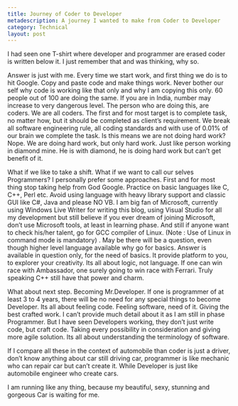 ```yaml
---
title: Journey of Coder to Developer
metadescription: A journey I wanted to make from Coder to Developer
category: Technical
layout: post
---
```

I had seen one T-shirt where developer and programmer are erased coder is written below it. I just remember that and was thinking, why so.

Answer is just with me. Every time we start work, and first thing we do is to hit Google. Copy and paste code and make things work. Never bother our self why code is working like that only and why I am copying this only. 60 people out of 100 are doing the same. If you are in India, number may increase to very dangerous level. The person who are doing this, are coders. We are all coders. The first and for most target is to complete task, no matter how, but it should be completed as client’s requirement. We break all software engineering rule, all coding standards and with use of 0.01% of our brain we complete the task. Is this means we are not doing hard work? Nope. We are doing hard work, but only hard work. Just like person working in diamond mine. He is with diamond, he is doing hard work but can’t get benefit of it.

What if we like to take a shift. What if we want to call our selves Programmers? I personally prefer some approaches. First and for most thing stop taking help from God Google. Practice on basic languages like C, C++, Perl etc. Avoid using language with heavy library support and classic GUI like C#, Java and please NO VB. I am big fan of Microsoft, currently using Windows Live Writer for writing this blog, using Visual Studio for all my development but still believe if you ever dream of joining Microsoft, don’t use Microsoft tools, at least in learning phase. And still if anyone want to check his/her talent, go for GCC compiler of Linux. (Note : Use of Linux in command mode is mandatory) . May be there will be a question, even though higher level language available why go for basics. Answer is available in question only, for the need of basics. It provide platform to you, to explorer your creativity. Its all about logic, not language. If one can win race with Ambassador, one surely going to win race with Ferrari. Truly speaking C++ still have that power and charm.

What about next step. Becoming Mr.Developer. If one is programmer of at least 3 to 4 years, there will be no need for any special things to become Developer. Its all about feeling code. Feeling software, need of it. Giving the best crafted work. I can’t provide much detail about it as I am still in phase Programmer. But I have seen Developers working, they don’t just write code, but craft code. Taking every possibility in consideration and giving more agile solution. Its all about understanding the terminology of software.

If I compare all these in the context of automobile than coder is just a driver, don’t know anything about car still driving car, programmer is like mechanic who can repair car but can’t create it. While Developer is just like automobile engineer who create cars.

I am running like any thing, because my beautiful, sexy, stunning and gorgeous Car is waiting for me.